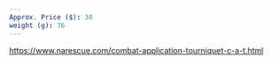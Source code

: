 ```yaml
---
Approx. Price ($): 30
weight (g): 76
---
```

https://www.narescue.com/combat-application-tourniquet-c-a-t.html